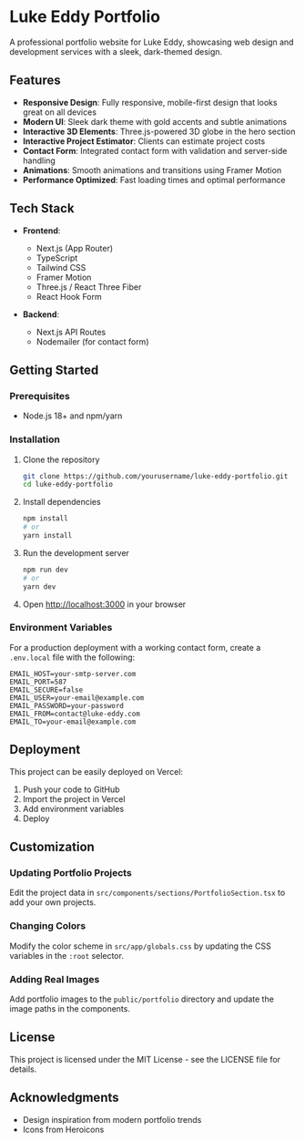 # Luke Eddy Portfolio

A professional portfolio website for Luke Eddy, showcasing web design and development services with a sleek, dark-themed design.

## Features

- **Responsive Design**: Fully responsive, mobile-first design that looks great on all devices
- **Modern UI**: Sleek dark theme with gold accents and subtle animations
- **Interactive 3D Elements**: Three.js-powered 3D globe in the hero section
- **Interactive Project Estimator**: Clients can estimate project costs
- **Contact Form**: Integrated contact form with validation and server-side handling
- **Animations**: Smooth animations and transitions using Framer Motion
- **Performance Optimized**: Fast loading times and optimal performance

## Tech Stack

- **Frontend**:
  - Next.js (App Router)
  - TypeScript
  - Tailwind CSS
  - Framer Motion
  - Three.js / React Three Fiber
  - React Hook Form

- **Backend**:
  - Next.js API Routes
  - Nodemailer (for contact form)

## Getting Started

### Prerequisites

- Node.js 18+ and npm/yarn

### Installation

1. Clone the repository
   ```bash
   git clone https://github.com/yourusername/luke-eddy-portfolio.git
   cd luke-eddy-portfolio
   ```

2. Install dependencies
   ```bash
   npm install
   # or
   yarn install
   ```

3. Run the development server
   ```bash
   npm run dev
   # or
   yarn dev
   ```

4. Open [http://localhost:3000](http://localhost:3000) in your browser

### Environment Variables

For a production deployment with a working contact form, create a `.env.local` file with the following:

```
EMAIL_HOST=your-smtp-server.com
EMAIL_PORT=587
EMAIL_SECURE=false
EMAIL_USER=your-email@example.com
EMAIL_PASSWORD=your-password
EMAIL_FROM=contact@luke-eddy.com
EMAIL_TO=your-email@example.com
```

## Deployment

This project can be easily deployed on Vercel:

1. Push your code to GitHub
2. Import the project in Vercel
3. Add environment variables
4. Deploy

## Customization

### Updating Portfolio Projects

Edit the project data in `src/components/sections/PortfolioSection.tsx` to add your own projects.

### Changing Colors

Modify the color scheme in `src/app/globals.css` by updating the CSS variables in the `:root` selector.

### Adding Real Images

Add portfolio images to the `public/portfolio` directory and update the image paths in the components.

## License

This project is licensed under the MIT License - see the LICENSE file for details.

## Acknowledgments

- Design inspiration from modern portfolio trends
- Icons from Heroicons
